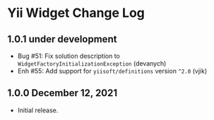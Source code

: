 # Yii Widget Change Log

## 1.0.1 under development

- Bug #51: Fix solution description to `WidgetFactoryInitializationException` (devanych)
- Enh #55: Add support for `yiisoft/definitions` version `^2.0` (vjik)

## 1.0.0 December 12, 2021

- Initial release.
